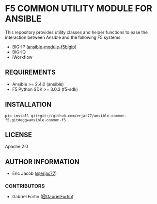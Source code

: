 # F5 COMMON UTILITY MODULE FOR ANSIBLE

This repository provides utility classes and helper functions to ease the interaction between Ansible and the following F5 systems:

* BIG-IP ([ansible-module-f5bigip](https://github.com/erjac77/ansible-module-f5bigip))
* BIG-IQ
* iWorkflow

## REQUIREMENTS

* Ansible >= 2.4.0 (ansible)
* F5 Python SDK >= 3.0.3 (f5-sdk)

## INSTALLATION

```shell
pip install git+git://github.com/erjac77/ansible-common-f5.git#egg=ansible-common-f5
```

## LICENSE

Apache 2.0

## AUTHOR INFORMATION

* Eric Jacob ([@erjac77](https://github.com/erjac77))

### CONTRIBUTORS

* Gabriel Fortin ([@GabrielFortin](https://github.com/GabrielFortin))